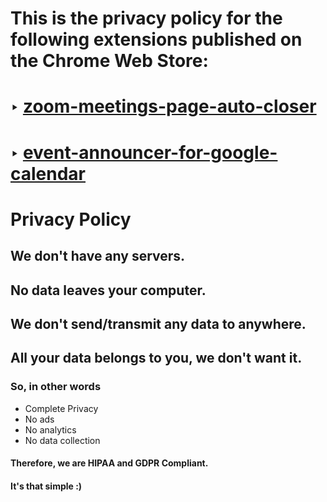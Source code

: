 # This is the privacy policy for the following extensions published on the Chrome Web Store:

# ‣ [zoom-meetings-page-auto-closer](https://chrome.google.com/webstore/detail/zoom-meetings-page-auto-c/edflihlonecjkejpbajecilgmopegldj)
# ‣ [event-announcer-for-google-calendar](https://chrome.google.com/webstore/detail/event-announcer-for-googl/omnfbocfmnnccndhmapalklmbejkgaoj)

# Privacy Policy

## __We don't have any servers.__
## __No data leaves your computer.__
## __We don't send/transmit any data to anywhere.__
## __All your data belongs to you, we don't want it.__

### So, in other words
- Complete Privacy
- No ads
- No analytics
- No data collection

#### Therefore, we are HIPAA and GDPR Compliant.

#### It's that simple :)
